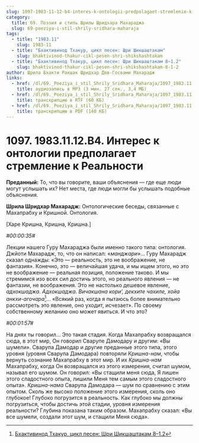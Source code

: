 ```yaml
---
slug: 1097-1983-11-12-b4-interes-k-ontologii-predpolagaet-stremlenie-k-realnosti
category:
  title: 69. Поэзия и стиль Шрилы Шридхара Махараджа
  slug: 69-poeziya-i-stil-shrily-sridhara-maharaja
tags:
  - title: "1983.11"
    slug: 1983-11
  - title: "Бхактивинод Тхакур, цикл песен: Шри Шикшаштакам"
    slug: bhaktivinod-thakur-cikl-pesen-shri-shikshashtakam
  - title: "Бхактивинод Тхакур, цикл песен: Шри Шикшаштакам 8–1.2"
    slug: bhaktivinod-thakur-cikl-pesen-shri-shikshashtakam-8-1-2
author: Шрила Бхакти Ракшак Шридхар Дев-Госвами Махарадж
links:
  - href: /dl/69._Poeziya_i_stil_Shrily_Sridhara_Maharaja/1097_1983.11.12.B4_SridharMj_Interes_k_ontologii_predpolagaet_stremlenie_k_Realnosti.mp3
    title: аудиозапись в MP3 (3 мин. 27 сек., 3,4 МБ)
  - href: /dl/69._Poeziya_i_stil_Shrily_Sridhara_Maharaja/1097_1983.11.12.B4_SridharMj_Interes_k_ontologii_predpolagaet_stremlenie_k_Realnosti.rtf
    title: транскрипцию в RTF (60 КБ)
  - href: /dl/69._Poeziya_i_stil_Shrily_Sridhara_Maharaja/1097_1983.11.12.B4_SridharMj_Interes_k_ontologii_predpolagaet_stremlenie_k_Realnosti.pdf
    title: транскрипцию в PDF (140 КБ)
---
```


# 1097. 1983.11.12.B4. Интерес к онтологии предполагает стремление к Реальности

**Преданный:** То, что вы говорите, ваши объяснения — где еще люди могут услышать их? Нет места, где люди могли бы услышать подобные объяснения.

**Шрила Шридхар Махарадж:** Онтологические беседы, связанные с Махапрабху и Кришной. Онтология.

[Харе Кришна, Кришна, Кришна.]

*#00:00:35#*

Лекции нашего Гуру Махараджа были именно такого типа: онтология. Джйоти Махарадж, то, что он написал: «*манджари*»… Гуру Махарадж сказал однажды: «Это — реальность, это не воображение, не фантазия». Конечно, это — величайшая удача, и мы ищем этого, но это не воображение — реальная позиция, положение таково. И мы стремимся изо всех сил достичь этого, но реального явления — не фантазии, не воображения. Это не настолько дешевое явление, *адхокшаджа. Адхокшаджа*. *Вичакшана кори’, декхите чахиле, хойа анкхи-агочара*[^_ftn1]… «Всякий раз, когда я пытаюсь более внимательно рассмотреть это явление, оно уходит, исчезает». По своему собственному желанию оно может явиться. И что это?

*#00:01:57#*

На днях ты говорил… Это такая стадия. Когда Махапрабху возвращался сюда, в этот мир, Он говорил Сварупе Дамодару и другим: «Вы шумели». Сварупа Дамодар и другие преданные этого типа, этого уровня (уровня Сварупа Дамодара) повторяли *Кришна-нам*, чтобы вернуть сознание Махапрабху в этот мир. И их *Кришна-нам* Махапрабху, когда Он возвращался из этого измерения, считал шумом, называл его шумом. Он говорил: «Вы стащили меня сюда, Я лишен этого сладостного опыта, лишили Меня тем самым этого сладостного опыта». *Кришна-нама* Сварупа Дамодара — шум по сравнению с этим опытом. Сколь же высоко положение этого измерения, сколь оно глубокое! Глубоко погрузится в реальность. Как глубоко мы должны погрузиться, чтобы достичь этой стадии, уровня измерения реальности? Глубина показана таким образом. Махапрабху сказал: «Вы все шумели, создали этот шум, и стащили Меня сюда».



[^_ftn1]: [Бхактивинод Тхакур, цикл песен: Шри Шикшаштакам 8–1.2](../notes/bhaktivinod-thakur-cikl-pesen-shri-shikshashtakam/bhaktivinod-thakur-cikl-pesen-shri-shikshashtakam-8-1-2.md)

